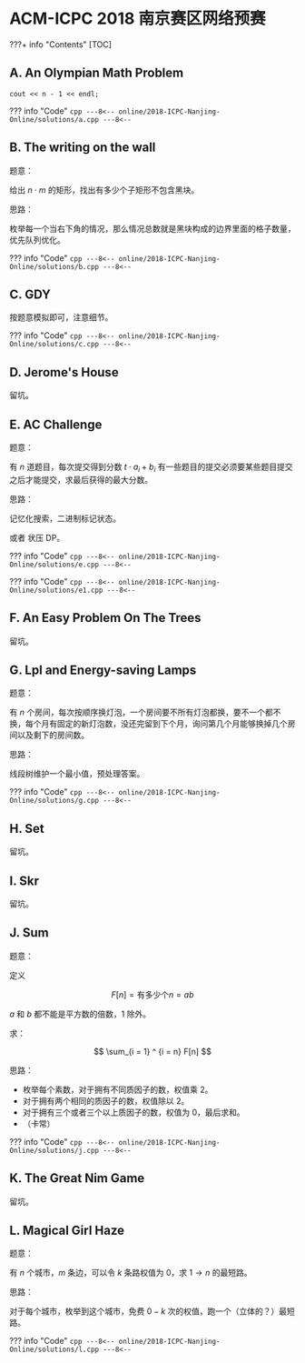 # ACM-ICPC 2018 南京赛区网络预赛

???+ info "Contents"
    [TOC]

## A. An Olympian Math Problem

`cout << n - 1 << endl;`

??? info "Code"
    ```cpp
    ---8<--
    online/2018-ICPC-Nanjing-Online/solutions/a.cpp
    ---8<--
    ```

## B. The writing on the wall

题意：

给出 $n \cdot m$ 的矩形，找出有多少个子矩形不包含黑块。

思路：

枚举每一个当右下角的情况，那么情况总数就是黑块构成的边界里面的格子数量，优先队列优化。

??? info "Code"
    ```cpp
    ---8<--
    online/2018-ICPC-Nanjing-Online/solutions/b.cpp
    ---8<--
    ```

## C. GDY

按题意模拟即可，注意细节。

??? info "Code"
    ```cpp
    ---8<--
    online/2018-ICPC-Nanjing-Online/solutions/c.cpp
    ---8<--
    ```

## D. Jerome's House

留坑。

## E. AC Challenge

题意：

有 $n$ 道题目，每次提交得到分数 $t \cdot a_i + b_i$ 有一些题目的提交必须要某些题目提交之后才能提交，求最后获得的最大分数。

思路：

记忆化搜索，二进制标记状态。

或者 状压 DP。

??? info "Code"
    ```cpp
    ---8<--
    online/2018-ICPC-Nanjing-Online/solutions/e.cpp
    ---8<--
    ```

??? info "Code"
    ```cpp
    ---8<--
    online/2018-ICPC-Nanjing-Online/solutions/e1.cpp
    ---8<--
    ```

## F. An Easy Problem On The Trees

留坑。

## G. Lpl and Energy-saving Lamps

题意：

有 $n$ 个房间，每次按顺序换灯泡，一个房间要不所有灯泡都换，要不一个都不换，每个月有固定的新灯泡数，没还完留到下个月，询问第几个月能够换掉几个房间以及剩下的房间数。

思路：

线段树维护一个最小值，预处理答案。

??? info "Code"
    ```cpp
    ---8<--
    online/2018-ICPC-Nanjing-Online/solutions/g.cpp
    ---8<--
    ```

## H. Set

留坑。

## I. Skr

留坑。

## J. Sum

题意：

定义

$$
F[n] = \mbox{有多少个}n = ab
$$

$a$ 和 $b$ 都不能是平方数的倍数，$1$ 除外。

求：

$$
\sum_{i = 1} ^ {i = n} F[n]
$$

思路：

* 枚举每个素数，对于拥有不同质因子的数，权值乘 $2$。
* 对于拥有两个相同的质因子的数，权值除以 $2$。
* 对于拥有三个或者三个以上质因子的数，权值为 $0$，最后求和。
* （卡常）

??? info "Code"
    ```cpp
    ---8<--
    online/2018-ICPC-Nanjing-Online/solutions/j.cpp
    ---8<--
    ```

## K. The Great Nim Game

留坑。

## L. Magical Girl Haze

题意：

有 $n$ 个城市，$m$ 条边，可以令 $k$ 条路权值为 $0$，求 $1 \rightarrow n$ 的最短路。

思路：

对于每个城市，枚举到这个城市，免费 $0-k$ 次的权值，跑一个（立体的？）最短路。

??? info "Code"
    ```cpp
    ---8<--
    online/2018-ICPC-Nanjing-Online/solutions/l.cpp
    ---8<--
    ```
